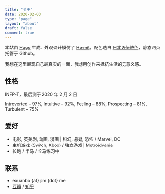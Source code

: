 ```yaml
---
title: "关于"
date: 2020-02-03
type: "page"
layout: "about"
draft: false
comment: true
---
```


本站由 [Hugo](https://gohugo.io/) 生成，外观设计模仿了 [Hermit](https://hugo-theme-hermit.netlify.com/posts/)，配色选自 [日本の伝統色](https://nipponcolors.com/)，静态网页托管于 Github。

我想在这里展现自己最真实的一面，我想用创作来抵抗生活的无意义感。

## 性格

INFP-T，最后测于 2020 年 2 月 2 日

Introverted – 97%, Intuitive – 92%, Feeling – 88%, Prospecting – 81%, Turbulent – 75%

## 爱好

- 电影, 英美剧, 动画, 漫画 | 科幻, 悬疑, 恐怖 / Marvel, DC
- 主机游戏 (Switch, Xbox) / 独立游戏 | Metroidvania
- 长跑 / 半马 / 全马练习中

## 联系

- exuanbo {at} pm {dot} me
- [豆瓣](https://www.douban.com/people/121508967/) / [知乎](https://www.zhihu.com/people/cheng-xuan-bo-55-47)
